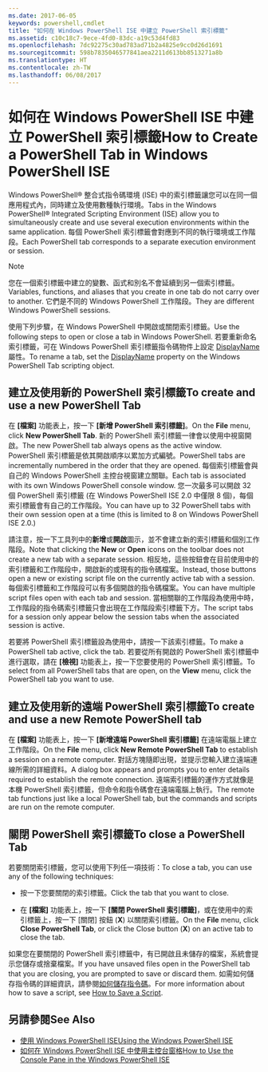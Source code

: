 ```yaml
---
ms.date: 2017-06-05
keywords: powershell,cmdlet
title: "如何在 Windows PowerShell ISE 中建立 PowerShell 索引標籤"
ms.assetid: c10c18c7-9ece-4fd0-83dc-a19c53d4fd83
ms.openlocfilehash: 7dc92275c30ad783ad71b2a4825e9cc0d26d1691
ms.sourcegitcommit: 598b7835046577841aea2211d613bb8513271a8b
ms.translationtype: HT
ms.contentlocale: zh-TW
ms.lasthandoff: 06/08/2017
---
```

# <a name="how-to-create-a-powershell-tab-in-windows-powershell-ise"></a><span data-ttu-id="6cfb4-103">如何在 Windows PowerShell ISE 中建立 PowerShell 索引標籤</span><span class="sxs-lookup"><span data-stu-id="6cfb4-103">How to Create a PowerShell Tab in Windows PowerShell ISE</span></span>
<span data-ttu-id="6cfb4-104">Windows PowerShell® 整合式指令碼環境 (ISE) 中的索引標籤讓您可以在同一個應用程式內，同時建立及使用數種執行環境。</span><span class="sxs-lookup"><span data-stu-id="6cfb4-104">Tabs in the Windows PowerShell® Integrated Scripting Environment (ISE) allow you to simultaneously create and use several execution environments within the same application.</span></span> <span data-ttu-id="6cfb4-105">每個 PowerShell 索引標籤會對應到不同的執行環境或工作階段。</span><span class="sxs-lookup"><span data-stu-id="6cfb4-105">Each PowerShell tab corresponds to a separate execution environment or session.</span></span>

> [!NOTE]
> <span data-ttu-id="6cfb4-106">您在一個索引標籤中建立的變數、函式和別名不會延續到另一個索引標籤。</span><span class="sxs-lookup"><span data-stu-id="6cfb4-106">Variables, functions, and aliases that you create in one tab do not carry over to another.</span></span> <span data-ttu-id="6cfb4-107">它們是不同的 Windows PowerShell 工作階段。</span><span class="sxs-lookup"><span data-stu-id="6cfb4-107">They are different Windows PowerShell sessions.</span></span>

<span data-ttu-id="6cfb4-108">使用下列步驟，在 Windows PowerShell 中開啟或關閉索引標籤。</span><span class="sxs-lookup"><span data-stu-id="6cfb4-108">Use the following steps to open or close a tab in Windows PowerShell.</span></span> <span data-ttu-id="6cfb4-109">若要重新命名索引標籤，可在 Windows PowerShell 索引標籤指令碼物件上設定 [DisplayName](The-PowerShellTab-Object.md#Displayname) 屬性。</span><span class="sxs-lookup"><span data-stu-id="6cfb4-109">To rename a tab, set the [DisplayName](The-PowerShellTab-Object.md#Displayname) property on the Windows PowerShell Tab scripting object.</span></span>

## <a name="to-create-and-use-a-new-powershell-tab"></a><span data-ttu-id="6cfb4-110">建立及使用新的 PowerShell 索引標籤</span><span class="sxs-lookup"><span data-stu-id="6cfb4-110">To create and use a new PowerShell Tab</span></span>
<span data-ttu-id="6cfb4-111">在 **[檔案]** 功能表上，按一下 **[新增 PowerShell 索引標籤]**。</span><span class="sxs-lookup"><span data-stu-id="6cfb4-111">On the **File** menu, click **New PowerShell Tab**.</span></span> <span data-ttu-id="6cfb4-112">新的 PowerShell 索引標籤一律會以使用中視窗開啟。</span><span class="sxs-lookup"><span data-stu-id="6cfb4-112">The new PowerShell tab always opens as the active window.</span></span> <span data-ttu-id="6cfb4-113">PowerShell 索引標籤是依其開啟順序以累加方式編號。</span><span class="sxs-lookup"><span data-stu-id="6cfb4-113">PowerShell tabs are incrementally numbered in the order that they are opened.</span></span> <span data-ttu-id="6cfb4-114">每個索引標籤會與自己的 Windows PowerShell 主控台視窗建立關聯。</span><span class="sxs-lookup"><span data-stu-id="6cfb4-114">Each tab is associated with its own Windows PowerShell console window.</span></span> <span data-ttu-id="6cfb4-115">您一次最多可以開啟 32 個 PowerShell 索引標籤 (在 Windows PowerShell ISE 2.0 中僅限 8 個)，每個索引標籤會有自己的工作階段。</span><span class="sxs-lookup"><span data-stu-id="6cfb4-115">You can have up to 32 PowerShell tabs with their own session open at a time (this is limited to 8 on Windows PowerShell ISE 2.0.)</span></span>

<span data-ttu-id="6cfb4-116">請注意，按一下工具列中的**新增**或**開啟**圖示，並不會建立新的索引標籤和個別工作階段。</span><span class="sxs-lookup"><span data-stu-id="6cfb4-116">Note that clicking the **New** or **Open** icons on the toolbar does not create a new tab with a separate session.</span></span>  <span data-ttu-id="6cfb4-117">相反地，這些按鈕會在目前使用中的索引標籤和工作階段中，開啟新的或現有的指令碼檔案。</span><span class="sxs-lookup"><span data-stu-id="6cfb4-117">Instead, those buttons open a new or existing script file on the currently active tab with a session.</span></span> <span data-ttu-id="6cfb4-118">每個索引標籤和工作階段可以有多個開啟的指令碼檔案。</span><span class="sxs-lookup"><span data-stu-id="6cfb4-118">You can have multiple script files open with each tab and session.</span></span> <span data-ttu-id="6cfb4-119">當相關聯的工作階段為使用中時，工作階段的指令碼索引標籤只會出現在工作階段索引標籤下方。</span><span class="sxs-lookup"><span data-stu-id="6cfb4-119">The script tabs for a session only appear below the session tabs when the associated session is active.</span></span>

<span data-ttu-id="6cfb4-120">若要將 PowerShell 索引標籤設為使用中，請按一下該索引標籤。</span><span class="sxs-lookup"><span data-stu-id="6cfb4-120">To make a PowerShell tab active, click the tab.</span></span> <span data-ttu-id="6cfb4-121">若要從所有開啟的 PowerShell 索引標籤中進行選取，請在 **[檢視]** 功能表上，按一下您要使用的 PowerShell 索引標籤。</span><span class="sxs-lookup"><span data-stu-id="6cfb4-121">To select from all PowerShell tabs that are open, on the **View** menu, click the PowerShell tab you want to use.</span></span>

## <a name="to-create-and-use-a-new-remote-powershell-tab"></a><span data-ttu-id="6cfb4-122">建立及使用新的遠端 PowerShell 索引標籤</span><span class="sxs-lookup"><span data-stu-id="6cfb4-122">To create and use a new Remote PowerShell tab</span></span>
<span data-ttu-id="6cfb4-123">在 **[檔案]** 功能表上，按一下 **[新增遠端 PowerShell 索引標籤]** 在遠端電腦上建立工作階段。</span><span class="sxs-lookup"><span data-stu-id="6cfb4-123">On the **File** menu, click **New Remote PowerShell Tab** to establish a session on a remote computer.</span></span> <span data-ttu-id="6cfb4-124">對話方塊隨即出現，並提示您輸入建立遠端連線所需的詳細資料。</span><span class="sxs-lookup"><span data-stu-id="6cfb4-124">A dialog box appears and prompts you to enter details required to establish the remote connection.</span></span> <span data-ttu-id="6cfb4-125">遠端索引標籤的運作方式就像是本機 PowerShell 索引標籤，但命令和指令碼會在遠端電腦上執行。</span><span class="sxs-lookup"><span data-stu-id="6cfb4-125">The remote tab functions just like a local PowerShell tab, but the commands and scripts are run on the remote computer.</span></span>

## <a name="to-close-a-powershell-tab"></a><span data-ttu-id="6cfb4-126">關閉 PowerShell 索引標籤</span><span class="sxs-lookup"><span data-stu-id="6cfb4-126">To close a PowerShell Tab</span></span>
<span data-ttu-id="6cfb4-127">若要關閉索引標籤，您可以使用下列任一項技術：</span><span class="sxs-lookup"><span data-stu-id="6cfb4-127">To close a tab, you can use any of the following techniques:</span></span>

-   <span data-ttu-id="6cfb4-128">按一下您要關閉的索引標籤。</span><span class="sxs-lookup"><span data-stu-id="6cfb4-128">Click the tab that you want to close.</span></span>

-   <span data-ttu-id="6cfb4-129">在 **[檔案]** 功能表上，按一下 **[關閉 PowerShell 索引標籤]**，或在使用中的索引標籤上，按一下 [關閉] 按鈕 (**X**) 以關閉索引標籤。</span><span class="sxs-lookup"><span data-stu-id="6cfb4-129">On the **File** menu, click **Close PowerShell Tab**, or click  the Close button  (**X**) on an active tab to close the tab.</span></span>

<span data-ttu-id="6cfb4-130">如果您在要關閉的 PowerShell 索引標籤中，有已開啟且未儲存的檔案，系統會提示您儲存或捨棄檔案。</span><span class="sxs-lookup"><span data-stu-id="6cfb4-130">If you have unsaved files open in the PowerShell tab that you are closing, you are prompted to save or discard them.</span></span> <span data-ttu-id="6cfb4-131">如需如何儲存指令碼的詳細資訊，請參閱[如何儲存指令碼](https://technet.microsoft.com/library/162f594d-efd3-4234-9960-45e56e6eadc8)。</span><span class="sxs-lookup"><span data-stu-id="6cfb4-131">For more information about how to save a script, see [How to Save a Script](https://technet.microsoft.com/library/162f594d-efd3-4234-9960-45e56e6eadc8).</span></span>

## <a name="see-also"></a><span data-ttu-id="6cfb4-132">另請參閱</span><span class="sxs-lookup"><span data-stu-id="6cfb4-132">See Also</span></span>
- [<span data-ttu-id="6cfb4-133">使用 Windows PowerShell ISE</span><span class="sxs-lookup"><span data-stu-id="6cfb4-133">Using the Windows PowerShell ISE</span></span>](Using-the-Windows-PowerShell-ISE.md)
- [<span data-ttu-id="6cfb4-134">如何在 Windows PowerShell ISE 中使用主控台窗格</span><span class="sxs-lookup"><span data-stu-id="6cfb4-134">How to Use the Console Pane in the Windows PowerShell ISE</span></span>](How-to-Use-the-Console-Pane-in-the-Windows-PowerShell-ISE.md)

